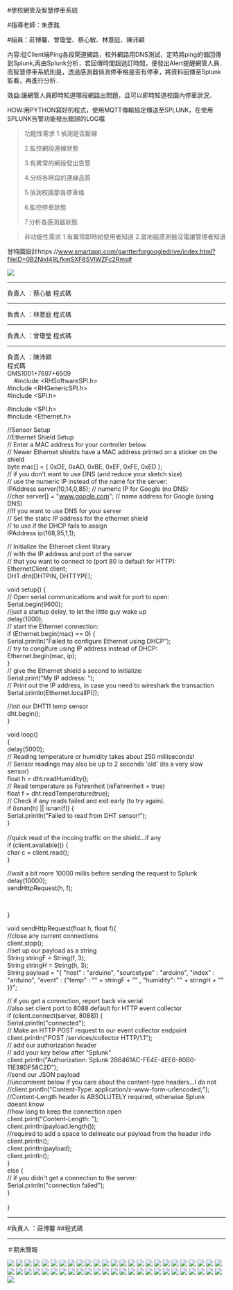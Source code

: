 #學校網管及智慧停車系統

#指導老師：朱彥銘

#組員：莊博馨、曾瓊瑩、蔡心敏、林薏庭、陳沛穎

內容:從Client端Ping各段閘道網路，校外網路用DNS測試，定時將ping的值回傳到Splunk,再由Splunk分析，若回傳時間超過訂時間，便發出Alert提醒網管人員．
而智慧停車系統則是，透過感測器偵測停車格是否有停車，將資料回傳至Splunk監看，再進行分析．

效益:讓網管人員即時知道哪段網路出問題，且可以即時知道校園內停車狀況．


HOW:用PYTHON寫好的程式，使用MQTT傳輸協定傳送至SPLUNK，在使用SPLUNK告警功能發出錯誤的LOG檔
>功能性需求
>1.偵測是否斷線
>
>2.監控網段連線狀態
>
>3.有異常的網段發出告警
>
>4.分析各時段的連線品質
>
>5.偵測校園那各停車格
>
>6.監控停車狀態
>
>7.分析各感測器狀態




> 非功能性需求
>1.有異常即時給使用者知道
>2.當地磁感測器沒電讓管理者知道








甘特圖設計https://www.smartapp.com/gantterforgoogledrive/index.html?fileID=0B2NixI49LfkmSXF6SVlWZFc2Rms#



![](01.PNG)
 ***
負責人 ：蔡心敏
  程式碼
***
負責人 ：林薏庭
  程式碼
***
負責人 ：曾瓊瑩
  程式碼
***
  負責人 ：陳沛穎<br>
  程式碼<br>
  GMS1001+7697+6509<br>
     
#include <RHSoftwareSPI.h><br>
#include <RHGenericSPI.h><br>
#include <SPI.h><br>

#include <SPI.h><br>
#include <Ethernet.h><br>


//Sensor Setup<br>
//Ethernet Shield Setup<br>
// Enter a MAC address for your controller below.<br>
// Newer Ethernet shields have a MAC address printed on a sticker on the shield<br>
byte mac[] = { 0xDE, 0xAD, 0xBE, 0xEF, 0xFE, 0xED };<br>
// if you don't want to use DNS (and reduce your sketch size)<br>
// use the numeric IP instead of the name for the server:<br>
IPAddress server(10,14,0,85);  // numeric IP for Google (no DNS)<br>
//char server[] = "www.google.com";    // name address for Google (using DNS)<br>
//If you want to use DNS for your server<br>
// Set the static IP address for the ethernet shield<br>
// to use if the DHCP fails to assign<br>
IPAddress ip(168,95,1,1);<br>

// Initialize the Ethernet client library<br>
// with the IP address and port of the server<br>
// that you want to connect to (port 80 is default for HTTP):<br>
EthernetClient client;<br>
DHT dht(DHTPIN, DHTTYPE);<br>

void setup() {<br>
  // Open serial communications and wait for port to open:<br>
  Serial.begin(9600);<br>
  //just a startup delay, to let the little guy wake up<br>
  delay(1000);<br>
  // start the Ethernet connection:<br>
  if (Ethernet.begin(mac) == 0) {<br>
    Serial.println("Failed to configure Ethernet using DHCP");<br>
    // try to congifure using IP address instead of DHCP:<br>
    Ethernet.begin(mac, ip);<br>
  }<br>
  // give the Ethernet shield a second to initialize:<br>
  Serial.print("My IP address: ");<br>
  // Print out the IP address, in case you need to wireshark the transaction<br>
  Serial.println(Ethernet.localIP());<br>
  
  //init our DHT11 temp sensor<br>
  dht.begin();<br>
}<br>

void loop()<br>
{<br>
  delay(5000);<br>
  // Reading temperature or humidity takes about 250 milliseconds!<br>
  // Sensor readings may also be up to 2 seconds 'old' (its a very slow sensor)<br>
  float h = dht.readHumidity();<br>
  // Read temperature as Fahrenheit (isFahrenheit = true)<br>
  float f = dht.readTemperature(true);<br>
  // Check if any reads failed and exit early (to try again).<br>
  if (isnan(h) || isnan(f)) {<br>
    Serial.println("Failed to read from DHT sensor!");<br>
  }<br>
<br>
  //quick read of the incoing traffic on the shield...if any<br>
  if (client.available()) {<br>
    char c = client.read();<br>
  }<br>

  //wait a bit more 10000 millis before sending the request to Splunk<br>
  delay(10000);<br>
  sendHttpRequest(h, f);<br>
  
<br>

}<br>

void sendHttpRequest(float h, float f){<br>
  //close any current connections<br>
  client.stop();<br>
  //set up our payload as a string<br>
  String stringF = String(f, 3);<br>
  String stringH = String(h, 3);<br>
  String payload = "{ \"host\" : \"arduino\", \"sourcetype\" : \"arduino\", \"index\" : \"arduino\", \"event\" :  {\"temp\" : \"" + stringF + "\" , \"humidity\": \"" + stringH + "\" }}";<br>

  // if you get a connection, report back via serial<br>
  //also set client port to 8088 default for HTTP event collector<br>
  if (client.connect(server, 8088)) {<br>
    Serial.println("connected");<br>
    // Make an HTTP POST request to our event collector endpoint<br>
    client.println("POST /services/collector HTTP/1.1");<br>
    // add our authorization header<br>
    // add your key below after "Splunk"<br>
    client.println("Authorization: Splunk 2B6461AC-FE4E-4EE6-80B0-11E38DF58C2D");<br>
    //send our JSON payload<br>
    //uncomment below if you care about the content-type headers...I do not<br>
    //client.println("Content-Type: application/x-www-form-urlencoded;");<br>
    //Content-Length header is ABSOLUTELY required, otherwise Splunk doesnt know<br>
    //how long to keep the connection open<br>
    client.print("Content-Length: ");<br>
    client.println(payload.length());<br>
    //required to add a space to delineate our payload from the header info<br>
    client.println();<br>
    client.println(payload);<br>
    client.println();<br>
  }<br>
  else {<br>
    // if you didn't get a connection to the server:<br>
    Serial.println("connection failed");<br>
  }<br>
<br>
}<br>
 ***
#負責人 ：莊博馨
##程式碼

***
＃期末簡報

![](投影片01.jpg)
![](投影片02.jpg)
![](投影片03.jpg)
![](投影片04.jpg)
![](投影片05.jpg)
![](投影片06.jpg)
![](投影片07.jpg)
![](投影片08.jpg)
![](投影片09.jpg)
![](投影片10.jpg)
![](投影片11.jpg)
![](投影片12.jpg)
![](投影片13.jpg)
![](投影片14.jpg)
![](投影片15.jpg)
![](投影片16.jpg)
![](投影片17.jpg)
![](投影片18.jpg)
![](投影片19.jpg)
![](投影片20.jpg)
![](投影片21.jpg)
![](投影片22.jpg)
![](投影片23.jpg)
![](投影片24.jpg)
![](投影片25.jpg)
![](投影片26.jpg)
![](投影片27.jpg)
![](投影片28.jpg)
![](投影片29.jpg)
![](投影片30.jpg)
![](投影片31.jpg)
![](投影片32.jpg)
![](投影片33.jpg)
![](投影片34.jpg)
![](投影片35.jpg)
![](投影片36.jpg)
![](投影片37.jpg)
![](投影片38.jpg)
![](投影片39.jpg)
![](投影片40.jpg)
![](投影片41.jpg)
![](投影片42.jpg)
![](投影片43.jpg)
![](投影片44.jpg)
![](投影片45.jpg)
![](投影片46.jpg)
![](投影片47.jpg)
![](投影片48.jpg)
![](投影片49.jpg)
![](投影片50.jpg)
![](投影片51.jpg)



